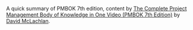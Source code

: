 A quick summary of PMBOK 7th edition, content by [The Complete Project Management Body of Knowledge in One Video (PMBOK 7th Edition)](https://www.youtube.com/watch?v=2gmCr40uT4U&t=1962s) by [David McLachlan](https://www.youtube.com/@davidmclachlanproject).
